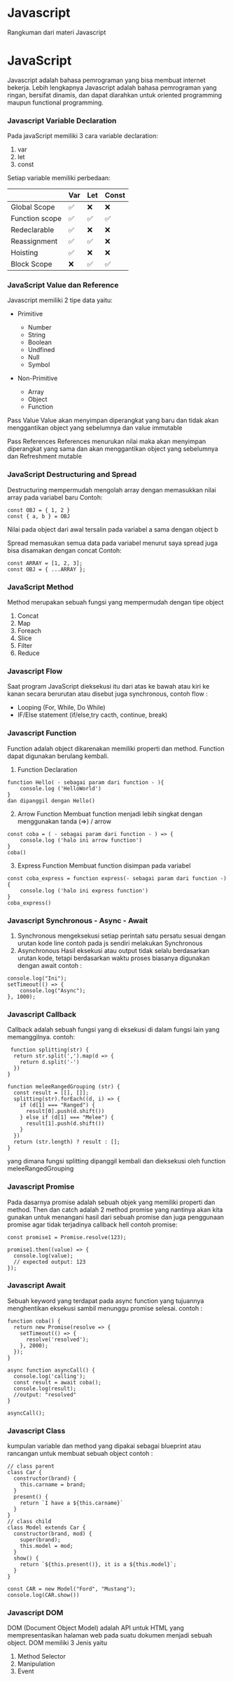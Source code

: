 # Javascript

Rangkuman dari materi Javascript

# JavaScript
Javascript adalah bahasa pemrograman yang bisa membuat internet bekerja. Lebih lengkapnya Javascript adalah bahasa pemrograman yang ringan, bersifat dinamis, dan dapat diarahkan untuk oriented programming maupun functional programming.

### Javascript Variable Declaration
Pada javaScript memiliki 3 cara variable declaration:
1. var
2. let
3. const

Setiap variable memiliki perbedaan:

|               |Var               |Let               |Const             |
|---            |---               |---               |---               |
|Global Scope   |:white_check_mark:|:x:               |:x:               |
|Function scope |:white_check_mark:|:white_check_mark:|:white_check_mark:|
|Redeclarable   |:white_check_mark:|:x:               |:x:               |
|Reassignment   |:white_check_mark:|:white_check_mark:|:x:               |
|Hoisting       |:white_check_mark:|:x:               |:x:               |
|Block Scope    |:x:               |:white_check_mark:|:white_check_mark:|

### JavaScript Value dan Reference
Javascript memiliki 2 tipe data yaitu:
* Primitive
    * Number
    * String
    * Boolean 
    * Undfined 
    * Null 
    * Symbol

* Non-Primitive
    * Array
    * Object
    * Function

Pass Value
    Value akan menyimpan diperangkat yang baru dan tidak akan menggantikan object yang sebelumnya dan value immutable

Pass References
    References menurukan nilai maka akan menyimpan diperangkat yang sama dan akan menggantikan object yang sebelumnya  dan Refreshment mutable

### JavaScript Destructuring and Spread
Destructuring mempermudah mengolah array dengan memasukkan nilai array pada variabel baru
Contoh:
```
const OBJ = { 1, 2 }
const { a, b } = OBJ

```
Nilai pada object dari awal tersalin pada variabel a sama dengan object b

Spread memasukan semua data pada variabel menurut saya spread juga bisa disamakan dengan concat
Contoh:
```
const ARRAY = [1, 2, 3];
const OBJ = { ...ARRAY };
```
### JavaScript Method
Method merupakan sebuah fungsi yang mempermudah dengan tipe object
1. Concat 
2. Map 
3. Foreach 
4. Slice
5. Filter
6. Reduce

### Javascript Flow
Saat program JavaScript dieksekusi itu dari atas ke bawah atau kiri ke kanan secara berurutan atau disebut juga synchronous, contoh flow :
* Looping (For, While, Do While)
* IF/Else statement (if/else,try cacth, continue, break)

### Javascript Function
Function adalah object dikarenakan memiliki properti dan method. Function dapat digunakan berulang kembali.

1. Function Declaration
```
function Hello( - sebagai param dari function - ){
    console.log ('HelloWorld')
}
dan dipanggil dengan Hello()
```
2.  Arrow Function
Membuat function menjadi lebih singkat dengan menggunakan tanda (=>) / arrow
```
const coba = ( - sebagai param dari function - ) => {
    console.log ('halo ini arrow function')
}
coba()
```
3. Express Function
Membuat function disimpan pada variabel
```
const coba_express = function express(- sebagai param dari function -){
    console.log ('halo ini express function')
}
coba_express()
```

### Javascript Synchronous - Async - Await
1. Synchronous mengeksekusi setiap perintah satu persatu sesuai dengan urutan kode line 
contoh pada js sendiri melakukan Synchronous
2. Asynchronous
Hasil eksekusi atau output tidak selalu berdasarkan urutan kode, tetapi berdasarkan waktu proses biasanya digunakan dengan await
contoh :
```
console.log("Ini");
setTimeout(() => {
	console.log("Async");
}, 1000);
```
### Javascript Callback
Callback adalah sebuah fungsi yang di eksekusi di dalam fungsi lain yang memanggilnya.
contoh:
```
 function splitting(str) {
  return str.split(',').map(d => {
    return d.split('-')
  })
}

function meleeRangedGrouping (str) {
  const result = [[], []];
  splitting(str).forEach((d, i) => {
    if (d[1] === "Ranged") {
      result[0].push(d.shift())
    } else if (d[1] === "Melee") {
      result[1].push(d.shift())
    } 
  })
  return (str.length) ? result : [];
}
```
yang dimana fungsi splitting dipanggil kembali dan dieksekusi oleh function meleeRangedGrouping

### Javascript Promise
Pada dasarnya promise adalah sebuah objek yang memiliki properti dan method.
Then dan catch adalah 2 method promise yang nantinya akan kita gunakan untuk menangani hasil dari sebuah promise dan juga penggunaan promise agar tidak terjadinya callback hell
contoh promise:
```
const promise1 = Promise.resolve(123);

promise1.then((value) => {
  console.log(value);
  // expected output: 123
});
```
### Javascript Await
Sebuah keyword yang terdapat pada async function yang tujuannya menghentikan eksekusi sambil menunggu promise selesai.
contoh :
```
function coba() {
  return new Promise(resolve => {
    setTimeout(() => {
      resolve('resolved');
    }, 2000);
  });
}

async function asyncCall() {
  console.log('calling');
  const result = await coba();
  console.log(result);
  //output: "resolved"
}

asyncCall();
```

### Javascript Class
kumpulan variable dan method yang dipakai sebagai blueprint atau rancangan untuk membuat sebuah object
contoh :
```
// class parent
class Car {
  constructor(brand) {
    this.carname = brand;
  }
  present() {
    return `I have a ${this.carname}`
  }
}
// class child
class Model extends Car {
  constructor(brand, mod) {
    super(brand);
    this.model = mod;
  }
  show() {
    return `${this.present()}, it is a ${this.model}`;
  }
}

const CAR = new Model("Ford", "Mustang");
console.log(CAR.show())
```

### Javascript DOM
DOM (Document Object Model) adalah API untuk HTML yang mempresentasikan halaman web pada suatu dokumen menjadi sebuah object.
DOM memiliki 3 Jenis yaitu 
1. Method Selector
2. Manipulation
3. Event